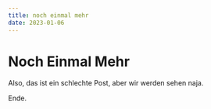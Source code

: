 ```yaml
---
title: noch einmal mehr
date: 2023-01-06
---
```

# Noch Einmal Mehr

Also, das ist ein schlechte Post, aber wir werden sehen naja.

Ende.
